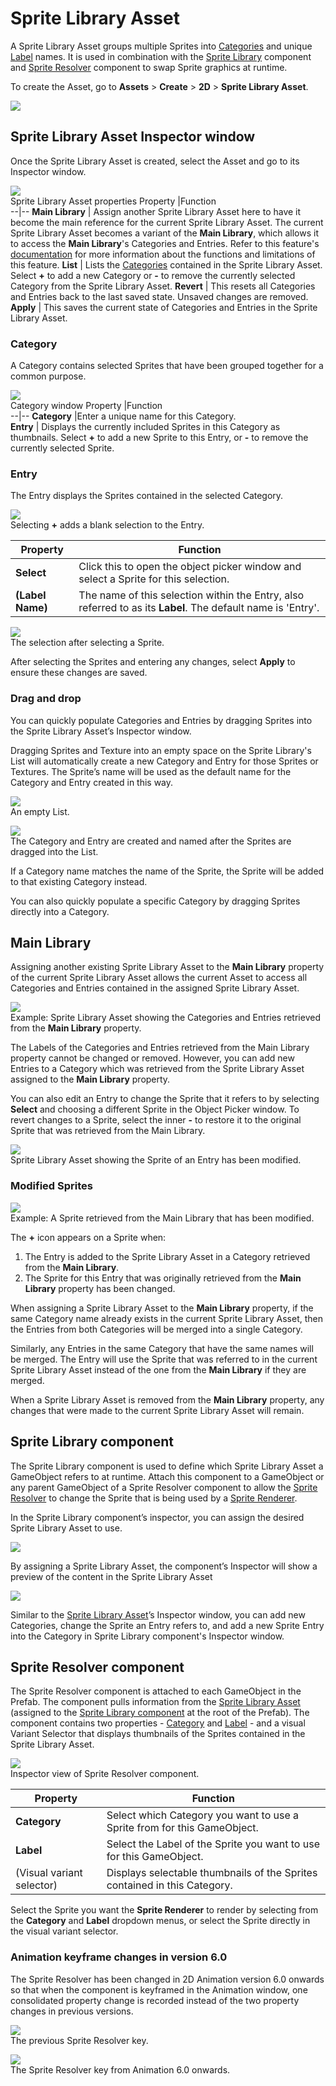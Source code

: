 # Sprite Library Asset

A Sprite Library Asset groups multiple Sprites into [Categories](#category) and unique [Label](#entry) names. It is used in combination with the [Sprite Library](#sprite-library-component) component and [Sprite Resolver](#sprite-resolver-component) component to swap Sprite graphics at runtime.

To create the Asset, go to __Assets__ > __Create__ > **2D** > __Sprite Library Asset__.

![](images/2D-animation-SLAsset-dropdown.png)

## Sprite Library Asset Inspector window

Once the Sprite Library Asset is created, select the Asset and go to its Inspector window.

![](images/2D-animation-SLAsset-properties.png)<br/>Sprite Library Asset properties
Property  |Function  
--|--
**Main Library**  |  Assign another Sprite Library Asset here to have it become the main reference for the current Sprite Library Asset. The current Sprite Library Asset becomes a variant of the **Main Library**, which allows it to access the **Main Library**'s Categories and Entries. Refer to this feature's [documentation](#main-library) for more information about the functions and limitations of this feature.
**List**  |   Lists the [Categories](#category) contained in the Sprite Library Asset. Select **+** to add a new Category or **-** to remove the currently selected Category from the Sprite Library Asset.
**Revert**  |  This resets all Categories and Entries back to the last saved state. Unsaved changes are removed.
**Apply**  |  This saves the current state of Categories and Entries in the Sprite Library Asset.

### Category
A Category contains selected Sprites that have been grouped together for a common purpose.    

![](images/2D-animation-SLAsset-category.png)<br/>Category window
Property  |Function  
--|--
**Category**  |Enter a unique name for this Category.  
**Entry**  | Displays the currently included Sprites in this Category as thumbnails. Select **+** to add a new Sprite to this Entry, or **-** to remove the currently selected Sprite.

### Entry
The Entry displays the Sprites contained in the selected Category.

![](images/2D-animation-SLAsset-category-entry.png)<br/>Selecting **+** adds a blank selection to the Entry.

Property  |Function  
--|--
**Select**  |  Click this to open the object picker window and select a Sprite for this selection.
**(Label Name)** | The name of this selection within the Entry, also referred to as its **Label**. The default name is 'Entry'.

![](images/2D-animation-SLAsset-category-entry2.png)<br/>The selection after selecting a Sprite.

After selecting the Sprites and entering any changes, select **Apply** to ensure these changes are saved.

### Drag and drop
You can quickly populate Categories and Entries by dragging Sprites into the Sprite Library Asset’s Inspector window.

Dragging Sprites and Texture into an empty space on the Sprite Library's List will automatically create a new Category and Entry for those Sprites or Textures. The Sprite’s name will be used as the default name for the Category and Entry created in this way.

![](images/2D-animation-SLAsset-category-drapdrop1.png)<br/>An empty List.

![](images/2D-animation-SLAsset-category-drapdrop2.png)<br/>The Category and Entry are created and named after the Sprites are dragged into the List.

If a Category name matches the name of the Sprite, the Sprite will be added to that existing Category instead.

You can also quickly populate a specific Category by dragging Sprites directly into a Category.

## Main Library
Assigning another existing Sprite Library Asset to the **Main Library** property of the current Sprite Library Asset allows the current Asset to access all Categories and Entries contained in the assigned Sprite Library Asset.

![](images/2D-animation-SLAsset-category-entry3.png)<br/>Example: Sprite Library Asset showing the Categories and Entries retrieved from the **Main Library** property.

The Labels of the Categories and Entries retrieved from the Main Library property cannot be changed or removed. However, you can add new Entries to a Category which was retrieved from the Sprite Library Asset assigned to the **Main Library** property.

You can also edit an Entry to change the Sprite that it refers to by selecting **Select** and choosing a different Sprite in the Object Picker window. To revert changes to a Sprite, select the inner **-** to restore it to the original Sprite that was retrieved from the Main Library.

![](images/2D-animation-SLAsset-category-entry4.png)<br/>Sprite Library Asset showing the Sprite of an Entry has been modified.

### Modified Sprites
![](images/2D-animation-SLAsset-category-entry-icon.png)<br/>Example: A Sprite retrieved from the Main Library that has been modified.

The **+** icon appears on a Sprite when:

1. The Entry is added to the Sprite Library Asset in a Category retrieved from the **Main Library**.
   <br/>
2. The Sprite for this Entry that was originally retrieved from the **Main Library** property has been changed.

When assigning a Sprite Library Asset to the **Main Library** property, if the same Category name already exists in the current Sprite Library Asset, then the Entries from both Categories will be merged into a single Category.

Similarly, any Entries in the same Category that have the same names will be merged. The Entry will use the Sprite that was referred to in the current Sprite Library Asset instead of the one from the **Main Library** if they are merged.

When a Sprite Library Asset is removed from the **Main Library** property, any changes that were made to the current Sprite Library Asset will remain.

## Sprite Library component

The Sprite Library component is used to define which Sprite Library Asset a GameObject refers to at runtime. Attach this component to a GameObject or any parent GameObject of a Sprite Resolver component to allow the [Sprite Resolver](#sprite-resolver-component) to change the Sprite that is being used by a [Sprite Renderer](https://docs.unity3d.com/Manual/class-SpriteRenderer).

In the Sprite Library component’s inspector, you can assign the desired Sprite Library Asset to use.

![](images/2D-animation-SLComp-properties.png)

By assigning a Sprite Library Asset, the component’s Inspector will show a preview of the content in the Sprite Library Asset

![](images/2D-animation-SLComp-preview.png)

Similar to the [Sprite Library Asset](#sprite-library-asset-inspector-window)’s Inspector window, you can add new Categories, change the Sprite an Entry refers to, and add a new Sprite Entry into the Category in Sprite Library component's Inspector window.

## Sprite Resolver component
The Sprite Resolver component is attached to each GameObject in the Prefab. The component pulls information from the [Sprite Library Asset](SLAsset.md) (assigned to the [Sprite Library component](#sprite-library-component) at the root of the Prefab). The component contains two properties - [Category](#category) and [Label](#entry) - and a visual Variant Selector that displays thumbnails of the Sprites contained in the Sprite Library Asset.

![](images/2D-animation-SResolver-properties.png)<br/>Inspector view of Sprite Resolver component.

| Property     | Function                                                     |
| ------------ | ------------------------------------------------------------ |
| __Category__ | Select which Category you want to use a Sprite from for this GameObject. |
| __Label__    | Select the Label of the Sprite you want to use for this GameObject. |
|(Visual variant selector)   |Displays selectable thumbnails of the Sprites contained in this Category.   |

Select the Sprite you want the **Sprite Renderer** to render by selecting from the **Category** and **Label** dropdown menus, or select the Sprite directly in the visual variant selector.

### Animation keyframe changes in version 6.0

The Sprite Resolver has been changed in 2D Animation version 6.0 onwards so that when the component is keyframed in the Animation window, one consolidated property change is recorded instead of the two property changes in previous versions.

![](images/2D-animation-SResolver-anim-prev.png)<br/>The previous Sprite Resolver key.

![](images/2D-animation-SResolver-anim-v6.png)<br/>The Sprite Resolver key from Animation 6.0 onwards.

